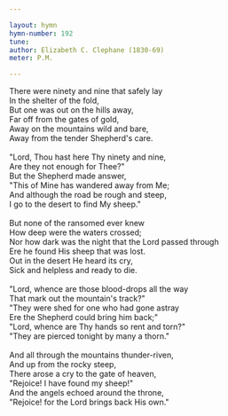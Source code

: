 ```yaml
---

layout: hymn
hymn-number: 192
tune: 
author: Elizabeth C. Clephane (1830-69)
meter: P.M.

---
```

There were ninety and nine that safely lay<br>In the shelter of the fold,<br>But one was out on the hills away,<br>Far off from the gates of gold,<br>Away on the mountains wild and bare,<br>Away from the tender Shepherd's care.<br><br>"Lord, Thou hast here Thy ninety and nine,<br>Are they not enough for Thee?"<br>But the Shepherd made answer,<br>"This of Mine has wandered away from Me;<br>And although the road be rough and steep,<br>I go to the desert to find My sheep."<br><br>But none of the ransomed ever knew<br>How deep were the waters crossed;<br>Nor how dark was the night that the Lord passed through<br>Ere he found His sheep that was lost.<br>Out in the desert He heard its cry,<br>Sick and helpless and ready to die.<br><br>"Lord, whence are those blood-drops all the way<br>That mark out the mountain's track?"<br>"They were shed for one who had gone astray<br>Ere the Shepherd could bring him back;"<br>"Lord, whence are Thy hands so rent and torn?"<br>"They are pierced tonight by many a thorn."<br><br>And all through the mountains thunder-riven,<br>And up from the rocky steep,<br>There arose a cry to the gate of heaven,<br>"Rejoice! I have found my sheep!"<br>And the angels echoed around the throne,<br>"Rejoice! for the Lord brings back His own."<br><br><br>
